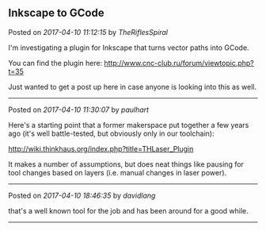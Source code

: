 ## Inkscape to GCode
Posted on *2017-04-10 11:12:15* by *TheRiflesSpiral*

I'm investigating a plugin for Inkscape that turns vector paths into GCode.

You can find the plugin here: http://www.cnc-club.ru/forum/viewtopic.php?t=35

Just wanted to get a post up here in case anyone is looking into this as well.

---

Posted on *2017-04-10 11:30:07* by *paulhart*

Here's a starting point that a former makerspace put together a few years ago (it's well battle-tested, but obviously only in our toolchain):

http://wiki.thinkhaus.org/index.php?title=THLaser_Plugin

It makes a number of assumptions, but does neat things like pausing for tool changes based on layers (i.e. manual changes in laser power).

---

Posted on *2017-04-10 18:46:35* by *davidlang*

that's a well known tool for the job and has been around for a good while.

---

